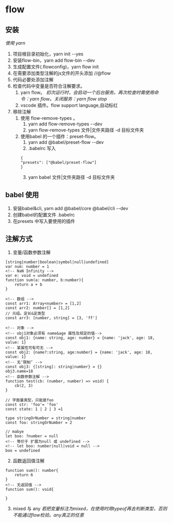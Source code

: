 # flow
## 安装
*使用 yarn*
1. 项目根目录初始化，yarn init --yes
2. 安装flow-bin，yarn add flow-bin --dev
3. 生成配置文件(.flowconfig)，yarn flow init
4. 在需要添加类型注解的js文件的开头添加 //@flow
5. 代码必要处添加注解
6. 检查代码中变量是否符合注解要求。
    1. yarn flow。
*初次运行时，会启动一个后台服务。再次检查时需使用命令：yarn flow。关闭服务：yarn flow stop*
    2. vscode 插件。flow support language,自动标红
7. 移除注解
    1. 使用 flow-remove-types 。
        1. yarn add flow-remove-types --dev  
        2. yarn flow-remove-types 文件|文件夹路径 -d 目标文件夹
    2. 使用babel 的一个插件：preset-flow。
        1. yarn add @babel/preset-flow --dev
        2. .babelrc 写入 
        ```
        {
        "presets": ["@babel/preset-flow"]
        }
        ```
        3. yarn babel 文件|文件夹路径 -d 目标文件夹

## babel 使用
1. 安装babel&cli, yarn add @babel/core @babel/cli --dev
2. 创建babel的配置文件 .babelrc
3. 在presets 中写入要使用的插件

## 注解方式
1. 变量/函数参数注解
```
[string|number|boolean|symbol|null|undefined]
var num: number = 1 
<!-- NaN Infinity -->
var e: void = undefined
function sum(a: number, b:number){
    return a + b
}

<!-- 数组 -->
const arr1: Array<number> = [1,2]
const arr2: number[] = [1,2]
// 元组。定长&定类型
const arr3: [number, string] = [3, 'ff']

<!-- 对象 -->
<!-- obj1对象必须有 name&age 属性及规定的值-->
const obj1: {name: string, age: number} = {name: 'jack', age: 18, value: 1}
<!-- 某属性可有可无 -->
const obj2: {name?:string, age:number} = {name: 'jack', age: 18, value: 1}
<!-- 无‘限制’ -->
const obj3: {[string]: string|number} = {}
obj3.name=18
<!-- 函数参数注解 -->
function test(cb: (number, number) => void) {
    cb(2, 3)
}

// 字面量类型，只能是foo
const str: 'foo'= 'foo'
const state: 1 | 2 | 3 =1

type stringOrNumber = string|number
const foo: stringOrNumber = 2

// mabye
let boo: ?number = null
<!-- 等价于 扩展为null 或 undefined -->
<!-- let boo: number|null|void = null -->
boo = undefined
```
2. 函数返回值注解
```
function sum(): number{
    return 6
}
<!-- 无返回值 -->
function sum(): void{

}
```
3. mixed 与 any
*若把变量标注为mixed，在使用时用typeof再去判断类型，否则不能通过flow检验。any真正的任意*



